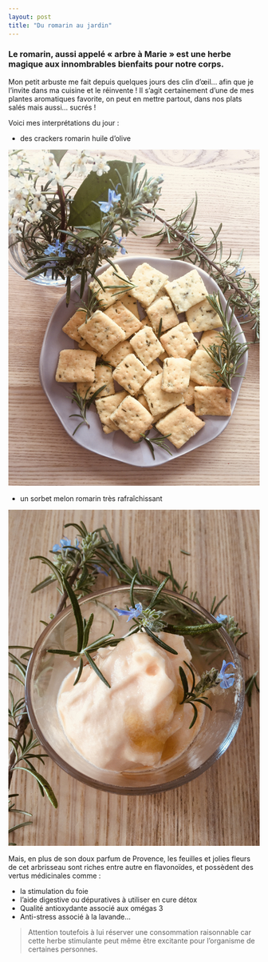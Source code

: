 ```yaml
---
layout: post
title: "Du romarin au jardin"
---
```


### Le romarin, aussi appelé « arbre à Marie » est une herbe magique aux innombrables bienfaits pour notre corps.

Mon petit arbuste me fait depuis quelques jours des clin d’œil... afin que je l’invite dans ma cuisine et le réinvente ! Il s’agit certainement d’une de mes plantes aromatiques favorite, on peut en mettre partout, dans nos plats salés mais aussi... sucrés !

Voici mes interprétations du jour : 

- des crackers romarin huile d’olive

![Romarin](/photos/romarin.jpeg)

- un sorbet melon romarin très rafraîchissant 

![Melon](/photos/melon.jpeg)

Mais, en plus de son doux parfum de Provence, les feuilles et jolies fleurs de cet arbrisseau sont riches entre autre en flavonoïdes, et possèdent des vertus médicinales comme :

- la stimulation du foie
- l’aide digestive ou dépuratives à utiliser en cure détox
- Qualité antioxydante associé aux omégas 3
- Anti-stress associé à la lavande...

> Attention toutefois à lui réserver une consommation raisonnable car cette herbe stimulante peut même être excitante pour l’organisme de certaines personnes.
